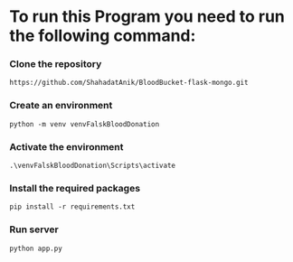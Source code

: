 # To run this Program you need to run the following command:

### Clone the repository
```
https://github.com/ShahadatAnik/BloodBucket-flask-mongo.git
```

### Create an environment
```
python -m venv venvFalskBloodDonation
```

### Activate the environment
```
.\venvFalskBloodDonation\Scripts\activate
```

### Install the required packages
```
pip install -r requirements.txt
```


### Run server
```
python app.py
```
